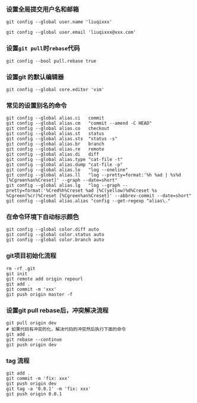 ### 设置全局提交用户名和邮箱

`git config --global user.name 'liuqixxx'`

`git config --global user.email 'liuqixxx@xxx.com'`

### 设置`git pull`时`rebase`代码

`git config --bool pull.rebase true`

### 设置git 的默认编辑器

`git config --global core.editor 'vim'`

### 常见的设置别名的命令

```shell
git config --global alias.ci   commit
git config --global alias.cm   "commit --amend -C HEAD"
git config --global alias.co   checkout
git config --global alias.st   status
git config --global alias.sts  "status -s"
git config --global alias.br   branch
git config --global alias.re   remote
git config --global alias.di   diff
git config --global alias.type "cat-file -t"
git config --global alias.dump "cat-file -p"
git config --global alias.lo   "log --oneline"
git config --global alias.ll   "log --pretty=format:'%h %ad | %s%d [%Cgreen%an%Creset]' --graph --date=short"
git config --global alias.lg   "log --graph --pretty=format:'%Cred%h%Creset %ad |%C(yellow)%d%Creset %s %Cgreen(%cr)%Creset [%Cgreen%an%Creset]' --abbrev-commit --date=short"
git config --global alias.alias "config --get-regexp ^alias\."
```

### 在命令环境下自动标示颜色

```shell
git config --global color.diff auto
git config --global color.status auto
git config --global color.branch auto
```

### git项目初始化流程

```shell
rm -rf .git
git init 
git remote add origin repourl
git add .
git commit -m 'xxx'
git push origin master -f
```

### 设置git pull rebase后，冲突解决流程

```shell
git pull origin dev
# 如果代码有冲突的化，解决代码的冲突然后执行下面的命令
git add .
git rebase --continue
git push origin dev
```

### tag 流程

```
git add .
git commit -m 'fix: xxx'
git push origin dev
git tag -a '0.0.1' -m 'fix: xxx'
git push origin 0.0.1
```



